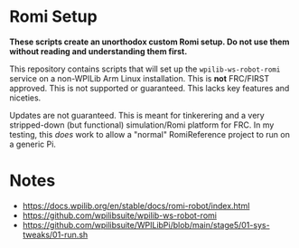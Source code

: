 # Romi Setup

**These scripts create an unorthodox custom Romi setup. Do not use them without reading and understanding them first.**

This repository contains scripts that will set up the `wpilib-ws-robot-romi` service on a non-WPILib Arm Linux installation. This is **not** FRC/FIRST approved. This is not supported or guaranteed. This lacks key features and niceties.

Updates are not guaranteed. This is meant for tinkerering and a very stripped-down (but functional) simulation/Romi platform for FRC. In my testing, this _does_ work to allow a "normal" RomiReference project to run on a generic Pi.

# Notes

* https://docs.wpilib.org/en/stable/docs/romi-robot/index.html
* https://github.com/wpilibsuite/wpilib-ws-robot-romi
* https://github.com/wpilibsuite/WPILibPi/blob/main/stage5/01-sys-tweaks/01-run.sh
